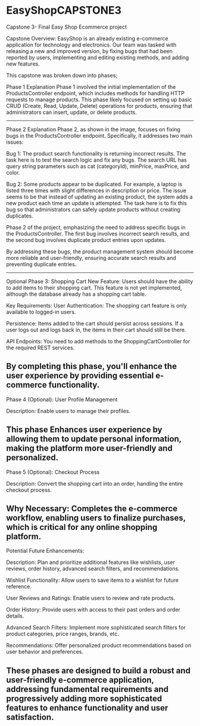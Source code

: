 # EasyShopCAPSTONE3
Capstone 3- Final Easy Shop Ecommerce project

Capstone Overview: EasyShop is an already existing e-commerce application for technology and electronics. Our team was tasked with releasing a new and improved version, by fixing bugs that had been reported by users, implementing and editing existing methods, and adding new features.

This capstone was broken down into phases; 

  Phase 1 Explanation
Phase 1 involved the initial implementation of the ProductsController endpoint, which includes methods for handling HTTP requests to manage products. This phase likely focused on setting up basic CRUD (Create, Read, Update, Delete) operations for products, ensuring that administrators can insert, update, or delete products.

---------------------------------------------------------------------------------------------

Phase 2 Explanation
Phase 2, as shown in the image, focuses on fixing bugs in the ProductsController endpoint. Specifically, it addresses two main issues:

Bug 1: The product search functionality is returning incorrect results. The task here is to test the search logic and fix any bugs. The search URL has query string parameters such as cat (categoryId), minPrice, maxPrice, and color.

Bug 2: Some products appear to be duplicated. For example, a laptop is listed three times with slight differences in description or price. The issue seems to be that instead of updating an existing product, the system adds a new product each time an update is attempted. The task here is to fix this bug so that administrators can safely update products without creating duplicates.

Phase 2 of the project, emphasizing the need to address specific bugs in the ProductsController. The first bug involves incorrect search results, and the second bug involves duplicate product entries upon updates.

By addressing these bugs, the product management system should become more reliable and user-friendly, ensuring accurate search results and preventing duplicate entries.


-----------------------------------------------------------------------------------------------

Optional Phase 3: Shopping Cart
New Feature: Users should have the ability to add items to their shopping cart. This feature is not yet implemented, although the database already has a shopping cart table.

Key Requirements:
User Authentication: The shopping cart feature is only available to logged-in users.

Persistence: Items added to the cart should persist across sessions. If a user logs out and logs back in, the items in their cart should still be there.

API Endpoints: You need to add methods to the ShoppingCartController for the required REST services.

By completing this phase, you'll enhance the user experience by providing essential e-commerce functionality.
-------------------------------------------------------------------------------------------
Phase 4 (Optional): User Profile Management

Description: Enable users to manage their profiles.

This phase Enhances user experience by allowing them to update personal information, making the platform more user-friendly and personalized.
--------------------------------------------------------------------------------------------------
Phase 5 (Optional): Checkout Process

Description: Convert the shopping cart into an order, handling the entire checkout process.

Why Necessary: Completes the e-commerce workflow, enabling users to finalize purchases, which is critical for any online shopping platform.
--------------------------------------------------------------------------------------------------
Potential Future Enhancements:

Description: Plan and prioritize additional features like wishlists, user reviews, order history, advanced search filters, and recommendations.


Wishlist Functionality: Allow users to save items to a wishlist for future reference.

User Reviews and Ratings: Enable users to review and rate products.

Order History: Provide users with access to their past orders and order details.

Advanced Search Filters: Implement more sophisticated search filters for product categories, price ranges, brands, etc.

Recommendations: Offer personalized product recommendations based on user behavior and preferences.

These phases are designed to build a robust and user-friendly e-commerce application, addressing fundamental requirements and progressively adding more sophisticated features to enhance functionality and user satisfaction.
--------------------------------------------------------------------------------------------------



